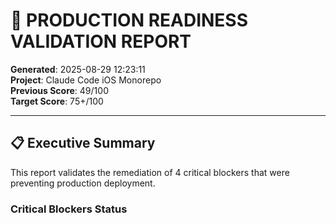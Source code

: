 # 🚀 PRODUCTION READINESS VALIDATION REPORT

**Generated**: 2025-08-29 12:23:11  
**Project**: Claude Code iOS Monorepo  
**Previous Score**: 49/100  
**Target Score**: 75+/100  

---

## 📋 Executive Summary

This report validates the remediation of 4 critical blockers that were preventing production deployment.

### Critical Blockers Status
